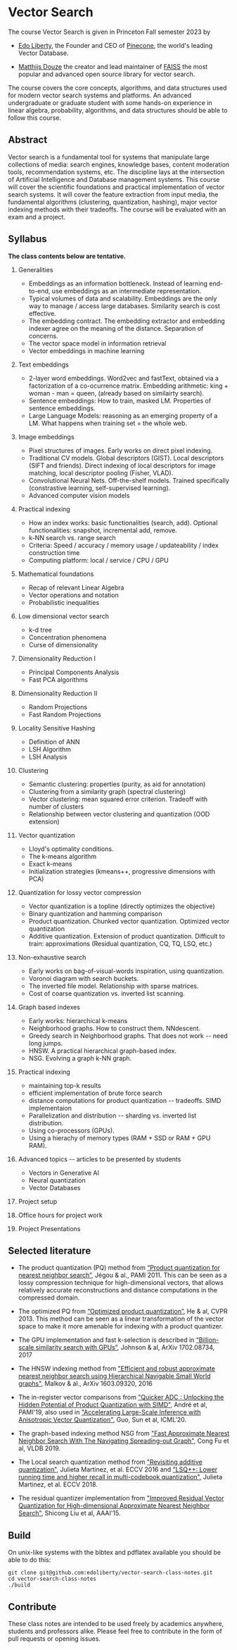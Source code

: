 # Vector Search
The course Vector Search is given in Princeton Fall semester 2023 by

* [Edo Liberty](https://scholar.google.com/citations?user=QHS_pZAAAAAJ&hl=en), the Founder and CEO of [Pinecone](www.pinecone.io), the world's leading Vector Database.

* [Matthijs Douze](https://scholar.google.com/citations?user=0eFZtREAAAAJ&hl=en]) the creator and lead maintainer of [FAISS](https://github.com/facebookresearch/faiss) the most popular and advanced open source library for vector search.


The course covers the core concepts, algorithms, and data structures used for modern vector search systems and platforms. An advanced undergraduate or graduate student with some hands-on experience in linear algebra, probability, algorithms, and data structures should be able to follow this course.


## Abstract

Vector search is a fundamental tool for systems that manipulate large collections of media: search engines, knowledge bases, content moderation tools, recommendation systems, etc.
The discipline lays at the intersection of Artificial Intelligence and Database management systems. 
This course will cover the scientific foundations and practical implementation of vector search systems. 
It will cover the feature extraction from input media, the fundamental algorithms (clustering, quantization, hashing), major vector indexing methods with their tradeoffs.
The course will be evaluated with an exam and a project. 


## Syllabus

**The class contents below are tentative.**


1. Generalities 
	* Embeddings as an information bottleneck. Instead of learning end-to-end, use embeddings as an intermediate representation.
	* Typical volumes of data and scalability. Embeddings are the only way to manage / access large databases. Similarity search is cost effective.
	* The embedding contract. The embedding extractor and embedding indexer agree on the meaning of the distance. Separation of concerns.
	* The vector space model in information retrieval
	* Vector embeddings in machine learning
	
1. Text embeddings
	* 2-layer word embeddings. Word2vec and fastText, obtained via a factorization of a co-ocurrence matrix. Embedding arithmetic: king + woman - man = queen, (already based on similairty search).
	* Sentence embeddings: How to train, masked LM. Properties of sentence embeddings.
	* Large Language Models: reasoning as an emerging property of a LM. What happens when training set = the whole web.

1. Image embeddings 
	* Pixel structures of images. Early works on direct pixel indexing.
	* Traditional CV models. Global descriptors (GIST). Local descriptors (SIFT and friends). Direct indexing of local descriptors for image matching, local descriptor pooling (Fisher, VLAD).
	* Convolutional Neural Nets. Off-the-shelf models. Trained specifically (constrastive learning, self-supervised learning). 
	* Advanced computer vision models 

1. Practical indexing
	* How an index works: basic functionalities (search, add). Optional functionalities: snapshot, incremental add, remove.
	* k-NN search vs. range search 
	* Criteria: Speed / accuracy / memory usage / updateability / index construction time 
	* Computing platform: local / service / CPU / GPU 

1. Mathematical foundations
	* Recap of relevant Linear Algebra
	* Vector operations and notation
	* Probabilistic inequalities	

1. Low dimensional vector search 
	* k-d tree
	* Concentration phenomena
	* Curse of dimensionality

1. Dimensionality Reduction I
	* Principal Components Analysis 
	* Fast PCA algorithms 

1. Dimensionality Reduction II
	* Random Projections
	* Fast Random Projections	

1. Locality Sensitive Hashing
	* Definition of ANN
	* LSH Algorithm
	* LSH Analysis
	
1. Clustering
	* Semantic clustering: properties (purity, as aid for annotation)
	* Clustering from a similarity graph (spectral clustering)
	* Vector clustering: mean squared error criterion. Tradeoff with number of clusters
	* Relationship between vector clustering and quantization (OOD extension) 

1. Vector quantization 
	* Lloyd's optimality conditions. 
	* The k-means algorithm 
	* Exact k-means 
	* Initialization strategies (kmeans++, progressive dimensions with PCA)
	
1. Quantization for lossy vector compression
	* Vector quantization is a topline (directly optimizes the objective)
	* Binary quantization and hamming comparison 
	* Product quantization. Chunked vector quantization. Optimized vector quantization
	* Additive quantization. Extension of product quantization. Difficult to train: approximations (Residual quantization, CQ, TQ, LSQ, etc.)

1. Non-exhaustive search 
	* Early works on bag-of-visual-words inspiration, using quantization. 
	* Voronoi diagram with search buckets.
	* The inverted file model. Relationship with sparse matrices.
	* Cost of coarse quantization vs. inverted list scanning. 

1. Graph based indexes
	* Early works: hierarchical k-means 
	* Neighborhood graphs. How to construct them. NNdescent. 
	* Greedy search in Neighborhood graphs. That does not work -- need long jumps. 
	* HNSW. A practical hierarchical graph-based index.
	* NSG. Evolving a graph k-NN graph.

1. Practical indexing 
	* maintaining top-k results 
	* efficient implementation of brute force search
	* distance computations for product quantization -- tradeoffs. SIMD implementaion
	* Parallelization and distribution -- sharding vs. inverted list distribution.
	* Using co-processors (GPUs).
	* Using a hierachy of memory types (RAM + SSD or RAM + GPU RAM).

1. Advanced topics -- articles to be presented by students
	* Vectors in Generative AI 
	* Neural quantization 
	* Vector Databases 
	
1. Project setup

1. Office hours for project work

1. Project Presentations

## Selected literature 

* The product quantization (PQ) method from [“Product quantization for nearest neighbor search”](https://hal.inria.fr/inria-00514462v2/document), Jégou & al., PAMI 2011. This can be seen as a lossy compression technique for high-dimensional vectors, that allows relatively accurate reconstructions and distance computations in the compressed domain.

* The optimized PQ from [“Optimized product quantization”](http://ieeexplore.ieee.org/abstract/document/6678503/), He & al, CVPR 2013. This method can be seen as a linear transformation of the vector space to make it more amenable for indexing with a product quantizer.

* The GPU implementation and fast k-selection is described in [“Billion-scale similarity search with GPUs”](https://arxiv.org/abs/1702.08734), Johnson & al, ArXiv 1702.08734, 2017 

* The HNSW indexing method from ["Efficient and robust approximate nearest neighbor search using Hierarchical Navigable Small World graphs"](https://arxiv.org/abs/1603.09320), Malkov & al., ArXiv 1603.09320, 2016

* The in-register vector comparisons from ["Quicker ADC : Unlocking the Hidden Potential of Product Quantization with SIMD"](https://arxiv.org/abs/1812.09162), André et al, PAMI'19, also used in ["Accelerating Large-Scale Inference with Anisotropic Vector Quantization"](https://arxiv.org/abs/1908.10396), Guo, Sun et al, ICML'20.

* The graph-based indexing method NSG from ["Fast Approximate Nearest Neighbor Search With The Navigating Spreading-out Graph"](https://arxiv.org/abs/1707.00143), Cong Fu et al, VLDB 2019.

* The Local search quantization method from ["Revisiting additive quantization"](https://drive.google.com/file/d/1dDuv6fQozLQFS2AJoNNFGTH499QIp_vO/view), Julieta Martinez, et al. ECCV 2016 and ["LSQ++: Lower running time and higher recall in multi-codebook quantization"](https://openaccess.thecvf.com/content_ECCV_2018/html/Julieta_Martinez_LSQ_lower_runtime_ECCV_2018_paper.html), Julieta Martinez, et al. ECCV 2018.

* The residual quantizer implementation from ["Improved Residual Vector Quantization for High-dimensional Approximate Nearest Neighbor Search"](https://arxiv.org/abs/1509.05195), Shicong Liu et al, AAAI'15.


## Build

On unix-like systems with the bibtex and pdflatex available you should be able to do this:


```
git clone git@github.com:edoliberty/vector-search-class-notes.git
cd vector-search-class-notes
./build
```



## Contribute

These class notes are intended to be used freely by academics anywhere, students and professors alike. Please feel free to contribute in the form of pull requests or opening issues.
